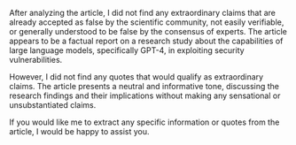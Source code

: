 After analyzing the article, I did not find any extraordinary claims that are already accepted as false by the scientific community, not easily verifiable, or generally understood to be false by the consensus of experts. The article appears to be a factual report on a research study about the capabilities of large language models, specifically GPT-4, in exploiting security vulnerabilities.

However, I did not find any quotes that would qualify as extraordinary claims. The article presents a neutral and informative tone, discussing the research findings and their implications without making any sensational or unsubstantiated claims.

If you would like me to extract any specific information or quotes from the article, I would be happy to assist you.
